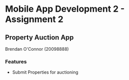 # Mobile App Development 2 - Assignment 2
## Property Auction App
Brendan O'Connor (20098888)

### Features
- Submit Properties for auctioning